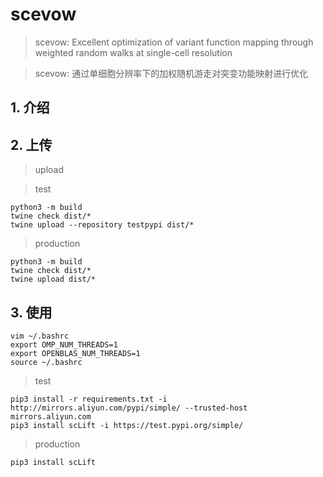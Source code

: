 # scevow

> scevow: Excellent optimization of variant function mapping through weighted random walks at single-cell resolution


> scevow: 通过单细胞分辨率下的加权随机游走对突变功能映射进行优化

## 1. 介绍

## 2. 上传

> upload

> test

```shell
python3 -m build
twine check dist/*
twine upload --repository testpypi dist/*
```

> production

```shell
python3 -m build
twine check dist/*
twine upload dist/*
```

## 3. 使用

```shell
vim ~/.bashrc
export OMP_NUM_THREADS=1
export OPENBLAS_NUM_THREADS=1
source ~/.bashrc

```

> test

```shell
pip3 install -r requirements.txt -i http://mirrors.aliyun.com/pypi/simple/ --trusted-host mirrors.aliyun.com
pip3 install scLift -i https://test.pypi.org/simple/
```

> production

```shell
pip3 install scLift

```

